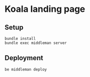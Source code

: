 # Koala landing page

## Setup

```
bundle install
bundle exec middleman server
```

## Deployment

```
be middleman deploy
```
